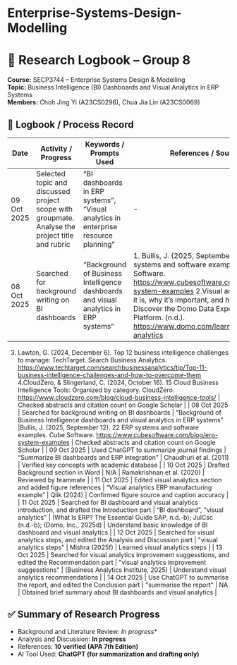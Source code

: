 # Enterprise-Systems-Design-Modelling

# 📘 Research Logbook – Group 8  
**Course:** SECP3744 – Enterprise Systems Design & Modelling  
**Topic:** Business Intelligence (BI) Dashboards and Visual Analytics in ERP Systems  
**Members:** Choh Jing Yi (A23CS0296), Chua Jia Lin (A23CS0069)  

## 🧾 Logbook / Process Record

| Date | Activity / Progress | Keywords / Prompts Used | References / Sources | Verification / Notes |
|------|---------------------|--------------------------|----------------------|----------------------|
| 09 Oct 2025 | Selected topic and discussed project scope with groupmate. Analyse the project title and rubric | “BI dashboards in ERP systems”, “Visual analytics in enterprise resource planning” | - | - |
| 08 Oct 2025 | Searched for background writing on BI dashboards | “Background of Business Intelligence dashboards and visual analytics in ERP systems” |1. Bullis, J. (2025, September 12). 22 ERP systems and software examples. Cube Software. https://www.cubesoftware.com/blog/erp-system-examples 2.Visual analytics: What it is, why it’s important, and how it’s used. Discover the Domo Data Experience Platform. (n.d.). https://www.domo.com/learn/article/visual-analytics
3. Lawton, G. (2024, December 6). Top 12 business intelligence challenges to manage: TechTarget. Search Business Analytics. https://www.techtarget.com/searchbusinessanalytics/tip/Top-11-business-intelligence-challenges-and-how-to-overcome-them
4.CloudZero, & Slingerland, C. (2024, October 16). 15 Cloud Business Intelligence Tools: Organized by category. CloudZero. https://www.cloudzero.com/blog/cloud-business-intelligence-tools/ | Checked abstracts and citation count on Google Scholar |
| 08 Oct 2025 | Searched for background writing on BI dashboards | “Background of Business Intelligence dashboards and visual analytics in ERP systems” |Bullis, J. (2025, September 12). 22 ERP systems and software examples. Cube Software. https://www.cubesoftware.com/blog/erp-system-examples | Checked abstracts and citation count on Google Scholar |
| 09 Oct 2025 | Used ChatGPT to summarize journal findings | “Summarize BI dashboards and ERP integration” | Chaudhuri et al. (2011) | Verified key concepts with academic database |
| 10 Oct 2025 | Drafted Background section in Word | N/A | Ramakrishnan et al. (2020) | Reviewed by teammate |
| 11 Oct 2025 | Edited visual analytics section and added figure references | “Visual analytics ERP manufacturing example” | Qlik (2024) | Confirmed figure source and caption accuracy |
| 11 Oct 2025 | Searched for BI dashboard and visual analytics introduction, and drafted the Introduction part | “BI dashboard”, "visual analytics" | (What Is ERP? The Essential Guide SAP, n.d.-b); JulCsc (n.d.-b); (Domo, Inc., 2025d) | Understand basic knowledge of BI dashboard and visual analytics |
| 12 Oct 2025 | Searched for visual analytics steps, and edited the Analysis and Discussion part | "visual analytics steps" | Mishra (2025f) | Learned visual analytics steps |
| 13 Oct 2025 | Searched for visual analytics improvement suggesstions, and edited the Recommendation part | "visual analytics improvement suggesstions" | (Business Analytics Institute, 2025) | Understand visual analytics recommendations |
| 14 Oct 2025 | Use ChatGPT to summarise the report, and edited the Conclusion part | "summarise the report" | NA | Obtained brief summary about BI dashboards and visual analytics |

## ✅ Summary of Research Progress
- Background and Literature Review: *In progress**
- Analysis and Discussion: **In progress**
- References: **10 verified (APA 7th Edition)**
- AI Tool Used: **ChatGPT (for summarization and drafting only)**
